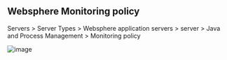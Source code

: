 ## Websphere Monitoring policy

Servers > Server Types > Websphere application servers > server > Java and Process Management > Monitoring policy

![image](https://user-images.githubusercontent.com/3519706/81190395-78b76880-8fc0-11ea-92ea-6ca772449a94.png)
